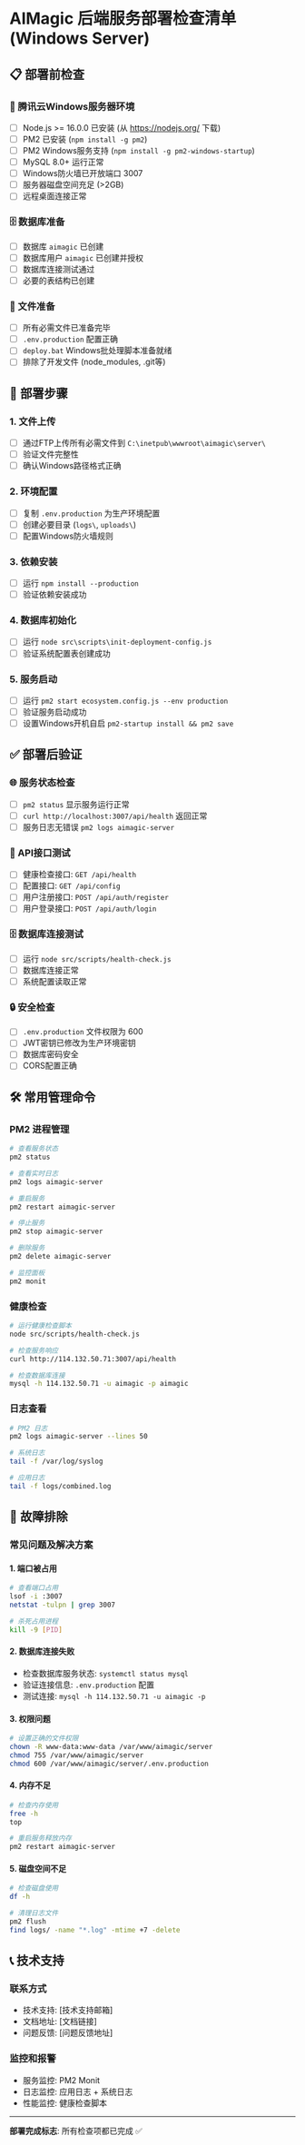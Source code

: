 # AIMagic 后端服务部署检查清单 (Windows Server)

## 📋 部署前检查

### 🔧 腾讯云Windows服务器环境
- [ ] Node.js >= 16.0.0 已安装 (从 https://nodejs.org/ 下载)
- [ ] PM2 已安装 (`npm install -g pm2`)
- [ ] PM2 Windows服务支持 (`npm install -g pm2-windows-startup`)
- [ ] MySQL 8.0+ 运行正常
- [ ] Windows防火墙已开放端口 3007
- [ ] 服务器磁盘空间充足 (>2GB)
- [ ] 远程桌面连接正常

### 🗄️ 数据库准备
- [ ] 数据库 `aimagic` 已创建
- [ ] 数据库用户 `aimagic` 已创建并授权
- [ ] 数据库连接测试通过
- [ ] 必要的表结构已创建

### 📁 文件准备
- [ ] 所有必需文件已准备完毕
- [ ] `.env.production` 配置正确
- [ ] `deploy.bat` Windows批处理脚本准备就绪
- [ ] 排除了开发文件 (node_modules, .git等)

## 🚀 部署步骤

### 1. 文件上传
- [ ] 通过FTP上传所有必需文件到 `C:\inetpub\wwwroot\aimagic\server\`
- [ ] 验证文件完整性
- [ ] 确认Windows路径格式正确

### 2. 环境配置
- [ ] 复制 `.env.production` 为生产环境配置
- [ ] 创建必要目录 (`logs\`, `uploads\`)
- [ ] 配置Windows防火墙规则

### 3. 依赖安装
- [ ] 运行 `npm install --production`
- [ ] 验证依赖安装成功

### 4. 数据库初始化
- [ ] 运行 `node src\scripts\init-deployment-config.js`
- [ ] 验证系统配置表创建成功

### 5. 服务启动
- [ ] 运行 `pm2 start ecosystem.config.js --env production`
- [ ] 验证服务启动成功
- [ ] 设置Windows开机自启 `pm2-startup install && pm2 save`

## ✅ 部署后验证

### 🌐 服务状态检查
- [ ] `pm2 status` 显示服务运行正常
- [ ] `curl http://localhost:3007/api/health` 返回正常
- [ ] 服务日志无错误 `pm2 logs aimagic-server`

### 🔗 API接口测试
- [ ] 健康检查接口: `GET /api/health`
- [ ] 配置接口: `GET /api/config`
- [ ] 用户注册接口: `POST /api/auth/register`
- [ ] 用户登录接口: `POST /api/auth/login`

### 🗄️ 数据库连接测试
- [ ] 运行 `node src/scripts/health-check.js`
- [ ] 数据库连接正常
- [ ] 系统配置读取正常

### 🔒 安全检查
- [ ] `.env.production` 文件权限为 600
- [ ] JWT密钥已修改为生产环境密钥
- [ ] 数据库密码安全
- [ ] CORS配置正确

## 🛠️ 常用管理命令

### PM2 进程管理
```bash
# 查看服务状态
pm2 status

# 查看实时日志
pm2 logs aimagic-server

# 重启服务
pm2 restart aimagic-server

# 停止服务
pm2 stop aimagic-server

# 删除服务
pm2 delete aimagic-server

# 监控面板
pm2 monit
```

### 健康检查
```bash
# 运行健康检查脚本
node src/scripts/health-check.js

# 检查服务响应
curl http://114.132.50.71:3007/api/health

# 检查数据库连接
mysql -h 114.132.50.71 -u aimagic -p aimagic
```

### 日志查看
```bash
# PM2 日志
pm2 logs aimagic-server --lines 50

# 系统日志
tail -f /var/log/syslog

# 应用日志
tail -f logs/combined.log
```

## 🚨 故障排除

### 常见问题及解决方案

#### 1. 端口被占用
```bash
# 查看端口占用
lsof -i :3007
netstat -tulpn | grep 3007

# 杀死占用进程
kill -9 [PID]
```

#### 2. 数据库连接失败
- 检查数据库服务状态: `systemctl status mysql`
- 验证连接信息: `.env.production` 配置
- 测试连接: `mysql -h 114.132.50.71 -u aimagic -p`

#### 3. 权限问题
```bash
# 设置正确的文件权限
chown -R www-data:www-data /var/www/aimagic/server
chmod 755 /var/www/aimagic/server
chmod 600 /var/www/aimagic/server/.env.production
```

#### 4. 内存不足
```bash
# 检查内存使用
free -h
top

# 重启服务释放内存
pm2 restart aimagic-server
```

#### 5. 磁盘空间不足
```bash
# 检查磁盘使用
df -h

# 清理日志文件
pm2 flush
find logs/ -name "*.log" -mtime +7 -delete
```

## 📞 技术支持

### 联系方式
- 技术支持: [技术支持邮箱]
- 文档地址: [文档链接]
- 问题反馈: [问题反馈地址]

### 监控和报警
- 服务监控: PM2 Monit
- 日志监控: 应用日志 + 系统日志
- 性能监控: 健康检查脚本

---

**部署完成标志**: 所有检查项都已完成 ✅
